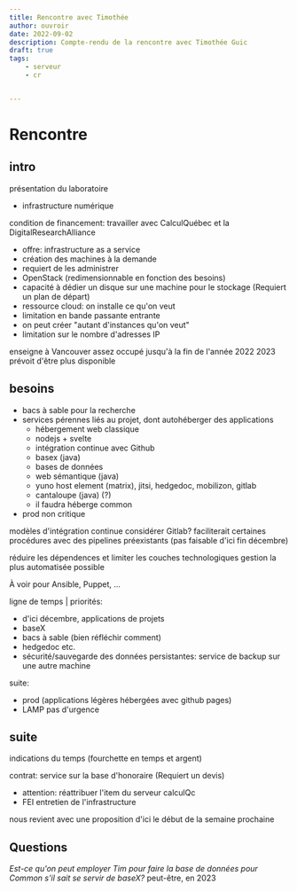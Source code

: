 ```yaml
---
title: Rencontre avec Timothée
author: ouvroir
date: 2022-09-02
description: Compte-rendu de la rencontre avec Timothée Guic
draft: true
tags:
    - serveur
    - cr


---
```


# Rencontre 

## intro
présentation du laboratoire
- infrastructure numérique

condition de financement: travailler avec CalculQuébec et la DigitalResearchAlliance
- offre: infrastructure as a service
- création des machines à la demande
- requiert de les administrer
- OpenStack (redimensionnable en fonction des besoins)
- capacité à dédier un disque sur une machine pour le stockage (Requiert un plan de départ)
- ressource cloud: on installe ce qu'on veut
- limitation en bande passante entrante
- on peut créer "autant d'instances qu'on veut"
- limitation sur le nombre d'adresses IP 

enseigne à Vancouver
assez occupé jusqu'à la fin de l'année 2022
2023 prévoit d'être plus disponible

## besoins
- bacs à sable pour la recherche
- services pérennes liés au projet, dont autohéberger des applications
    - hébergement web classique
    - nodejs + svelte
    - intégration continue avec Github
    - basex (java)
    - bases de données
    - web sémantique (java)
    - yuno host element (matrix), jitsi, hedgedoc, mobilizon, gitlab
    - cantaloupe (java) (?)
    - il faudra héberge common
- prod non critique

modèles d'intégration continue
considérer Gitlab? faciliterait certaines procédures avec des pipelines préexistants (pas faisable d'ici fin décembre)

réduire les dépendences et limiter les couches technologiques
gestion la plus automatisée possible

À voir pour Ansible, Puppet, ...

ligne de temps | priorités: 
- d'ici décembre, applications de projets
- baseX
- bacs à sable (bien réfléchir comment)
- hedgedoc etc.
- sécurité/sauvegarde des données persistantes: service de backup sur une autre machine

suite:
- prod (applications légères hébergées avec github pages)
- LAMP pas d'urgence

## suite

indications du temps (fourchette en temps et argent)

contrat: service sur la base d'honoraire (Requiert un devis)
- attention: réattribuer l'item du serveur calculQc
- FEI entretien de l'infrastructure

nous revient avec une proposition d'ici le début de la semaine prochaine


## Questions

*Est-ce qu'on peut employer Tim pour faire la base de données pour Common s'il sait se servir de baseX?* peut-être, en 2023